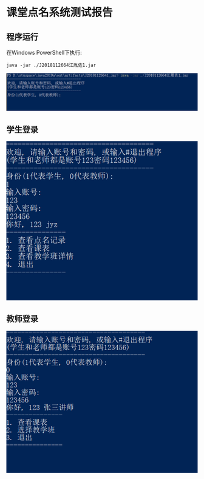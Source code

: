 # 课堂点名系统测试报告

## 程序运行

在Windows PowerShell下执行:
```
java -jar ./J2018112664江胤佐1.jar
```
![start.png](./start.png)

## 学生登录

![login.png](./student_login.png)

## 教师登录

![login.png](./teacher_login.png)
